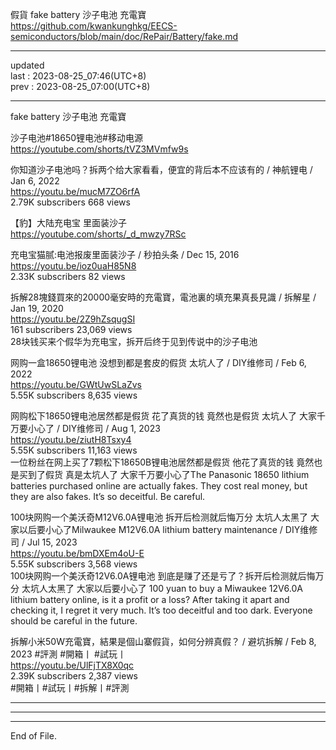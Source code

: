 假貨 fake battery 沙子电池 充電寶  
https://github.com/kwankunghkg/EECS-semiconductors/blob/main/doc/RePair/Battery/fake.md  
  
----------------------------------------  
  
updated  
last : 2023-08-25_07:46(UTC+8)  
prev : 2023-08-25_07:00(UTC+8)  
  
----------------------------------------  

fake battery 沙子电池  充電寶  
  
沙子电池#18650锂电池#移动电源   
https://youtube.com/shorts/tVZ3MVmfw9s  
  
你知道沙子电池吗？拆两个给大家看看，便宜的背后本不应该有的 / 神航锂电 /  Jan 6, 2022  
https://youtu.be/mucM7ZO6rfA  
2.79K subscribers  668 views   
  
【豹】大陆充电宝 里面装沙子   
https://youtube.com/shorts/_d_mwzy7RSc  
  
充电宝猫腻:电池报废里面装沙子 / 秒拍头条 /  Dec 15, 2016  
https://youtu.be/ioz0uaH85N8  
2.33K subscribers  82 views   
  
拆解28塊錢買來的20000毫安時的充電寶，電池裏的填充果真長見識 / 拆解星 /  Jan 19, 2020  
https://youtu.be/2Z9hZsqugSI  
161 subscribers  23,069 views   
28块钱买来个假华为充电宝，拆开后终于见到传说中的沙子电池  
  
网购一盒18650锂电池 没想到都是套皮的假货 太坑人了 / DIY维修司 /  Feb 6, 2022  
https://youtu.be/GWtUwSLaZvs  
5.55K subscribers  8,635 views   
  
网购松下18650锂电池居然都是假货 花了真货的钱 竟然也是假货 太坑人了 大家千万要小心了 / DIY维修司 /  Aug 1, 2023  
https://youtu.be/ziutH8Tsxy4  
5.55K subscribers  11,163 views   
一位粉丝在网上买了7颗松下18650B锂电池居然都是假货 他花了真货的钱 竟然也是买到了假货 真是太坑人了 大家千万要小心了The Panasonic 18650 lithium batteries purchased online are actually fakes. They cost real money, but they are also fakes. It’s so deceitful. Be careful.  
  
100块网购一个美沃奇M12V6.0A锂电池 拆开后检测就后悔万分 太坑人太黑了 大家以后要小心了Milwaukee M12V6.0A lithium battery maintenance / DIY维修司 /  Jul 15, 2023  
https://youtu.be/bmDXEm4oU-E  
5.55K subscribers  3,568 views   
100块网购一个美沃奇12V6.0A锂电池 到底是赚了还是亏了？拆开后检测就后悔万分 太坑人太黑了 大家以后要小心了   100 yuan to buy a Miwaukee 12V6.0A lithium battery online, is it a profit or a loss? After taking it apart and checking it, I regret it very much. It’s too deceitful and too dark. Everyone should be careful in the future.  
  
拆解小米50W充電寶，結果是個山寨假貨，如何分辨真假？ / 避坑拆解 /  Feb 8, 2023  #評測 #開箱丨 #試玩丨  
https://youtu.be/UlFjTX8X0qc  
2.39K subscribers  2,387 views   
#開箱丨#試玩丨#拆解丨#評測  
   
----------------------------------------  
  
----------------------------------------  
  
----------------------------------------  
End of File.  

